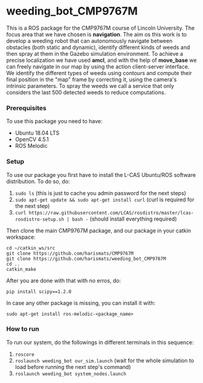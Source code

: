 # weeding_bot_CMP9767M
This is a ROS package for the CMP9767M course of Lincoln University. The focus area that we have chosen is **navigation**. The aim os this work is to develop a weeding robot that can autonomously navigate between obstacles (both static and dynamic), identify different kinds of weeds and then spray at them in the Gazebo simulation environment. To achieve a precise localization we have used **amcl**, and with the help of **move_base** we can freely navigate in our map by using the action client-server interface. We identify the different types of weeds using contours and compute their final position in the "map" frame by correcting it, using the camera's intrinsic parameters. To spray the weeds we call a service that only considers the last 500 detected weeds to reduce computations.

### Prerequisites

To use this package you need to have: 
* Ubuntu 18.04 LTS
* OpenCV 4.5.1
* ROS Melodic

### Setup

To use our package you first have to install the L-CAS Ubuntu/ROS software distribution. To do so, do:
1. ```sudo ls``` (this is just to cache you admin password for the next steps)
2. ```sudo apt-get update && sudo apt-get install curl``` (curl is required for the next step)
3. ```curl https://raw.githubusercontent.com/LCAS/rosdistro/master/lcas-rosdistro-setup.sh | bash -``` (should install everything required)

Then clone the main CMP9767M package, and our package in your catkin workspace:
```
cd ~/catkin_ws/src
git clone https://github.com/harismats/CMP9767M
git clone https://github.com/harismats/weeding_bot_CMP9767M
cd ..
catkin_make
```

After you are done with that with no erros, do:
```
pip install scipy==1.2.0
```

In case any other package is missing, you can install it with:
```
sudo apt-get install ros-melodic-<package_name>
```

### How to run

To run our system, do the followings in different terminals in this sequence:
1. ```roscore```
2. ```roslaunch weeding_bot our_sim.launch``` (wait for the whole simulation to load before running the next step's command)
3. ```roslaunch weeding_bot system_nodes.launch```